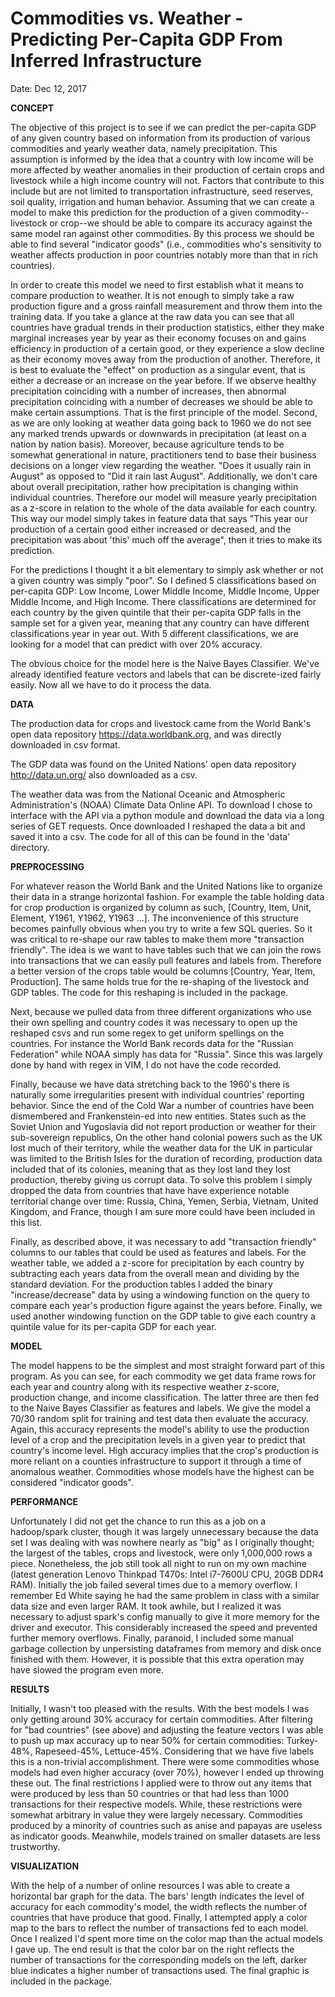 # Commodities vs. Weather - Predicting Per-Capita GDP From Inferred Infrastructure

Date: Dec 12, 2017

**CONCEPT**

The objective of this project is to see if we can predict the per-capita GDP of any given country based on information from its production of various commodities and yearly weather data, namely precipitation. This assumption is informed by the idea that a country with low income will be more affected by weather anomalies in their production of certain crops and livestock while a high income country will not. Factors that contribute to this include but are not limited to transportation infrastructure, seed reserves, soil quality, irrigation and human behavior. Assuming that we can create a model to make this prediction for the production of a given commodity--livestock or crop--we should be able to compare its accuracy against the same model ran against other commodities. By this process we should be able to find several "indicator goods" (i.e., commodities who's sensitivity to weather affects production in poor countries notably more than that in rich countries).

In order to create this model we need to first establish what it means to compare production to weather. It is not enough to simply take a raw production figure and a gross rainfall measurement and throw them into the training data. If you take a glance at the raw data you can see that all countries have gradual trends in their production statistics, either they make marginal increases year by year as their economy focuses on and gains efficiency in production of a certain good, or they experience a slow decline as their economy moves away from the production of another. Therefore, it is best to evaluate the "effect" on production as a singular event, that is either a decrease or an increase on the year before. If we observe healthy precipitation coinciding with a number of increases, then abnormal precipitation coinciding with a number of decreases we should be able to make certain assumptions. That is the first principle of the model. Second, as we are only looking at weather data going back to 1960 we do not see any marked trends upwards or downwards in precipitation (at least on a nation by nation basis). Moreover, because agriculture tends to be somewhat generational in nature, practitioners tend to base their business decisions on a longer view regarding the weather. "Does it usually rain in August" as opposed to "Did it rain last August". Additionally, we don't care about overall precipitation, rather how precipitation is changing within individual countries. Therefore our model will measure yearly precipitation as a z-score in relation to the whole of the data available for each country. This way our model simply takes in feature data that says "This year our production of a certain good either increased or decreased, and the precipitation was about 'this' much off the average", then it tries to make its prediction. 

For the predictions I thought it a bit elementary to simply ask whether or not a given country was simply "poor". So I defined 5 classifications based on per-capita GDP: Low Income, Lower Middle Income, Middle Income, Upper Middle Income, and High Income. There classifications are determined for each country by the given quintile that their per-capita GDP falls in the sample set for a given year, meaning that any country can have different classifications year in year out. With 5 different classifications, we are looking for a model that can predict with over 20% accuracy.

The obvious choice for the model here is the Naive Bayes Classifier. We've already identified feature vectors and labels that can be discrete-ized fairly easily. Now all we have to do it process the data.

**DATA**

The production data for crops and livestock came from the World Bank's open data repository https://data.worldbank.org, and was directly downloaded in csv format.

The GDP data was found on the United Nations' open data repository http://data.un.org/ also downloaded as a csv.

The weather data was from the National Oceanic and Atmospheric Administration's (NOAA) Climate Data Online API. To download I chose to interface with the API via a python module and download the data via a long series of GET requests. Once downloaded I reshaped the data a bit and saved it into a csv. The code for all of this can be found in the 'data' directory.

**PREPROCESSING**

For whatever reason the World Bank and the United Nations like to organize their data in a strange horizontal fashion. For example the table holding data for crop production is organized by column as such, [Country, Item, Unit, Element, Y1961, Y1962, Y1963 ...]. The inconvenience of this structure becomes painfully obvious when you try to write a few SQL queries. So it was critical to re-shape our raw tables to make them more "transaction friendly". The idea is we want to have tables such that we can join the rows into transactions that we can easily pull features and labels from. Therefore a better version of the crops table would be columns [Country, Year, Item, Production]. The same holds true for the re-shaping of the livestock and GDP tables. The code for this reshaping is included in the package.

Next, because we pulled data from three different organizations who use their own spelling and country codes it was necessary to open up the reshaped csvs and run some regex to get uniform spellings on the countries. For instance the World Bank records data for the "Russian Federation" while NOAA simply has data for "Russia". Since this was largely done by hand with regex in VIM, I do not have the code recorded.

Finally, because we have data stretching back to the 1960's there is naturally some irregularities present with individual countries' reporting behavior. Since the end of the Cold War a number of countries have been dismembered and Frankenstein-ed into new entities. States such as the Soviet Union and Yugoslavia did not report production or weather for their sub-sovereign republics, On the other hand colonial powers such as the UK lost much of their territory, while the weather data for the UK in particular was limited to the British Isles for the duration of recording, production data included that of its colonies, meaning that as they lost land they lost production, thereby giving us corrupt data. To solve this problem I simply dropped the data from countries that have have experience notable territorial change over time: Russia, China, Yemen, Serbia, Vietnam, United Kingdom, and France, though I am sure more could have been included in this list.

Finally, as described above, it was necessary to add "transaction friendly" columns to our tables that could be used as features and labels. For the weather table, we added a z-score for precipitation by each country by subtracting each years data from the overall mean and dividing by the standard deviation. For the production tables I added the binary "increase/decrease" data by using a windowing function on the query to compare each year's production figure against the years before. Finally, we used another windowing function on the GDP table to give each country a quintile value for its per-capita GDP for each year.

**MODEL**

The model happens to be the simplest and most straight forward part of this program. As you can see, for each commodity we get data frame rows for each year and country along with its respective weather z-score, production change, and income classification. The latter three are then fed to the Naive Bayes Classifier as features and labels. We give the model a 70/30 random split for training and test data then evaluate the accuracy. Again, this accuracy represents the model's ability to use the production level of a crop and the precipitation levels in a given year to predict that country's income level. High accuracy implies that the crop's production is more reliant on a counties infrastructure to support it through a time of anomalous weather. Commodities whose models have the highest can be considered "indicator goods".

**PERFORMANCE**

Unfortunately I did not get the chance to run this as a job on a hadoop/spark cluster, though it was largely unnecessary because the data set I was dealing with was nowhere nearly as "big" as I originally thought; the largest of the tables, crops and livestock, were only 1,000,000 rows a piece. Nonetheless, the job still took all night to run on my own machine (latest generation Lenovo Thinkpad T470s: Intel i7-7600U CPU, 20GB DDR4 RAM). Initially the job failed several times due to a memory overflow. I remember Ed White saying he had the same problem in class with a similar data size and even larger RAM. It took awhile, but I realized it was necessary to adjust spark's config manually to give it more memory for the driver and executor. This considerably increased the speed and prevented further memory overflows. Finally, paranoid, I included some manual garbage collection by unpersisting dataframes from memory and disk once finished with them. However, it is possible that this extra operation may have slowed the program even more.

**RESULTS**

Initially, I wasn't too pleased with the results. With the best models I was only getting around 30% accuracy for certain commodities. After filtering for "bad countries" (see above) and adjusting the feature vectors I was able to push up max accuracy up to near 50% for certain commodities: Turkey-48%, Rapeseed-45%, Lettuce-45%. Considering that we have five labels this is a non-trivial accomplishment. There were some commodities whose models had even higher accuracy (over 70%), however I ended up throwing these out. The final restrictions I applied were to throw out any items that were produced by less than 50 countries or that had less than 1000 transactions for their respective models. While, these restrictions were somewhat arbitrary in value they were largely necessary. Commodities produced by a minority of countries such as anise and papayas are useless as indicator goods. Meanwhile, models trained on smaller datasets are less trustworthy.

**VISUALIZATION**

With the help of a number of online resources I was able to create a horizontal bar graph for the data. The bars' length indicates the level of accuracy for each commodity's model, the width reflects the number of countries that have produce that good. Finally, I attempted apply a color map to the bars to reflect the number of transactions fed to each model. Once I realized I'd spent more time on the color map than the actual models I gave up. The end result is that the color bar on the right reflects the number of transactions for the corresponding models on the left, darker blue indicates a higher number of transactions used. The final graphic is included in the package.